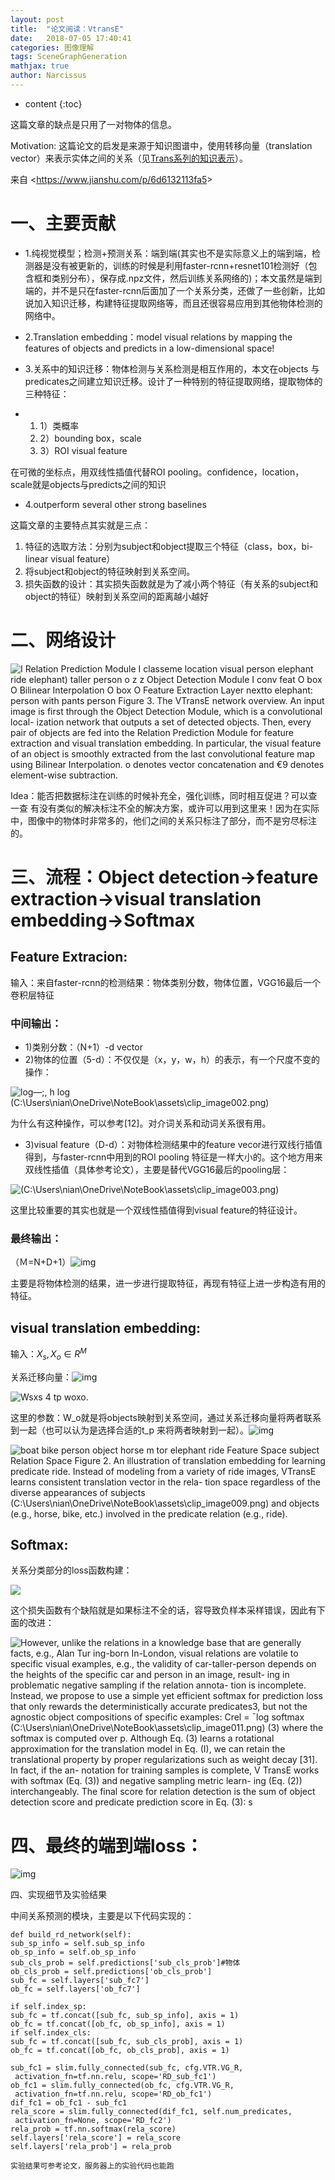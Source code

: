 ```yaml
---
layout: post
title:  "论文阅读：VtransE"
date:   2018-07-05 17:40:41
categories: 图像理解
tags: SceneGraphGeneration
mathjax: true
author: Narcissus
---
```


* content
{:toc}



这篇文章的缺点是只用了一对物体的信息。

Motivation: 这篇论文的启发是来源于知识图谱中，使用转移向量（translation vector）来表示实体之间的关系（见[Trans系列的知识表示](https://blog.csdn.net/wp_csdn/article/details/79607727)）。

 

来自 <<https://www.jianshu.com/p/6d6132113fa5>> 

 

# 一、主要贡献

- 1.纯视觉模型；检测+预测关系：端到端(其实也不是实际意义上的端到端，检测器是没有被更新的，训练的时候是利用faster-rcnn+resnet101检测好（包含框和类别分布），保存成.npz文件，然后训练关系网络的)；本文虽然是端到端的，并不是只在faster-rcnn后面加了一个关系分类，还做了一些创新，比如说加入知识迁移，构建特征提取网络等，而且还很容易应用到其他物体检测的网络中。

- 2.Translation      embedding：model visual      relations by mapping the features of objects and predicts in a      low-dimensional space!

- 3.关系中的知识迁移：物体检测与关系检测是相互作用的，本文在objects 与predicates之间建立知识迁移。设计了一种特别的特征提取网络，提取物体的三种特征：

- 1. 1）类概率
  2. 2）bounding box，scale
  3. 3）ROI visual feature

在可微的坐标点，用双线性插值代替ROI pooling。confidence，location，scale就是objects与predicts之间的知识

- 4.outperform several other      strong baselines

这篇文章的主要特点其实就是三点：

1. 特征的选取方法：分别为subject和object提取三个特征（class，box，bi-linear visual      feature）
2. 将subject和object的特征映射到关系空间。
3. 损失函数的设计：其实损失函数就是为了减小两个特征（有关系的subject和object的特征）映射到关系空间的距离越小越好

# 二、网络设计

![I Relation Prediction Module  I classeme location visual  person  elephant  ride elephant)  taller  person  o  z  z  Object Detection Module I  conv  feat  O box O  Bilinear  Interpolation  O box O  Feature  Extraction  Layer  nextto elephant:  person  with  pants  person  Figure 3. The VTransE network overview. An input image is first through the Object Detection Module, which is a convolutional local-  ization network that outputs a set of detected objects. Then, every pair of objects are fed into the Relation Prediction Module for feature  extraction and visual translation embedding. In particular, the visual feature of an object is smoothly extracted from the last convolutional  feature map using Bilinear Interpolation. o denotes vector concatenation and €9 denotes element-wise subtraction. ](https://ws1.sinaimg.cn/large/007tAU6Agy1fz0dw5tbopj315o0fm7d5.jpg)

Idea：能否把数据标注在训练的时候补充全，强化训练，同时相互促进？可以查一查 有没有类似的解决标注不全的解决方案，或许可以用到这里来！因为在实际中，图像中的物体时非常多的，他们之间的关系只标注了部分，而不是穷尽标注的。

# 三、流程：Object detection->feature extraction->visual translation embedding->Softmax

 

 

## Feature Extracion:

 

输入：来自faster-rcnn的检测结果：物体类别分数，物体位置，VGG16最后一个卷积层特征

 

### 中间输出：

- 1)类别分数：（N+1）-d vector
- 2)物体的位置（5-d）：不仅仅是（x，y，w，h）的表示，有一个尺度不变的操作：

![log—;, h log  (C:\Users\nian\OneDrive\NoteBook\assets\clip_image002.png) ](https://ws1.sinaimg.cn/large/007tAU6Agy1fz0dwhkjcaj30n202jmx7.jpg)

为什么有这种操作，可以参考[12]。对介词关系和动词关系很有用。

- 3)visual feature（D-d）：对物体检测结果中的feature vecor进行双线行插值得到，与faster-rcnn中用到的ROI pooling 特征是一样大小的。这个地方用来双线性插值（具体参考论文），主要是替代VGG16最后的pooling层：

![(C:\Users\nian\OneDrive\NoteBook\assets\clip_image003.png) ](https://ws1.sinaimg.cn/large/007tAU6Agy1fz0dwq9hmqj30nz03v3ym.jpg)

这里比较重要的其实也就是一个双线性插值得到visual feature的特征设计。

### 最终输出：

（Ｍ=N+D+1）![img](https://ws1.sinaimg.cn/large/007tAU6Agy1fz0dwz52g4j30fu00kmwx.jpg)

主要是将物体检测的结果，进一步进行提取特征，再现有特征上进一步构造有用的特征。

 

 

## visual translation embedding:

 

输入：$X_s,X_o\in R^M$

 

关系迁移向量：![img](https://ws1.sinaimg.cn/large/007tAU6Agy1fz0dyk1mcij307e00mt8h.jpg)

![Wsxs _4_ tp  woxo. ](https://ws1.sinaimg.cn/large/007tAU6Agy1fz0dyrsru3j30ad01w0sl.jpg)

这里的参数：W_o就是将objects映射到关系空间，通过关系迁移向量将两者联系到一起（也可以认为是选择合适的t_p 来将两者映射到一起）。![img](https://ws1.sinaimg.cn/large/007tAU6Agy1fz0dz0o4poj30g4014t8n.jpg)

 

![boat  bike  person  object  horse  m tor elephant  ride  Feature Space  subject  Relation Space  Figure 2. An illustration of translation embedding for learning  predicate ride. Instead of modeling from a variety of ride  images, VTransE learns consistent translation vector in the rela-  tion space regardless of the diverse appearances of subjects (C:\Users\nian\OneDrive\NoteBook\assets\clip_image009.png) and objects (e.g., horse, bike, etc.) involved in the  predicate relation (e.g., ride). ](https://ws1.sinaimg.cn/large/007tAU6Agy1fz0dzajl27j30qb0j179h.jpg)

 

## Softmax:

 

关系分类部分的loss函数构建：

 

![](https://ws1.sinaimg.cn/large/007tAU6Agy1fz0e0qyaauj30c702eq2z.jpg)

 

这个损失函数有个缺陷就是如果标注不全的话，容导致负样本采样错误，因此有下面的改进：

![However, unlike the relations in a knowledge base that  are generally facts, e.g., Alan Tur ing-born In-London,  visual relations are volatile to specific visual examples,  e.g., the validity of car-taller-person depends on the  heights of the specific car and person in an image, result-  ing in problematic negative sampling if the relation annota-  tion is incomplete. Instead, we propose to use a simple yet  efficient softmax for prediction loss that only rewards the  deterministically accurate predicates3, but not the agnostic  object compositions of specific examples:  Crel = ¯log softmax (C:\Users\nian\OneDrive\NoteBook\assets\clip_image011.png)  (3)  where the softmax is computed over p. Although Eq. (3)  learns a rotational approximation for the translation model  in Eq. (I), we can retain the translational property by proper  regularizations such as weight decay [31]. In fact, if the an-  notation for training samples is complete, V TransE works  with softmax (Eq. (3)) and negative sampling metric learn-  ing (Eq. (2)) interchangeably.  The final score for relation detection is the sum of object  detection score and predicate prediction score in Eq. (3):  s ](https://ws1.sinaimg.cn/large/007tAU6Agy1fz0dzjvmgcj30sf0s6n2h.jpg)

 

 

# 四、最终的端到端loss：

![img](https://ws1.sinaimg.cn/large/007tAU6Agy1fz0dzveuwgj305200ka9t.jpg)

 

四、实现细节及实验结果

 

中间关系预测的模块，主要是以下代码实现的：

```
def build_rd_network(self):
sub_sp_info = self.sub_sp_info
ob_sp_info = self.ob_sp_info
sub_cls_prob = self.predictions['sub_cls_prob']#物体
ob_cls_prob = self.predictions['ob_cls_prob']
sub_fc = self.layers['sub_fc7']
ob_fc = self.layers['ob_fc7']
 
if self.index_sp:
sub_fc = tf.concat([sub_fc, sub_sp_info], axis = 1)
ob_fc = tf.concat([ob_fc, ob_sp_info], axis = 1)
if self.index_cls:
sub_fc = tf.concat([sub_fc, sub_cls_prob], axis = 1)
ob_fc = tf.concat([ob_fc, ob_cls_prob], axis = 1)
 
sub_fc1 = slim.fully_connected(sub_fc, cfg.VTR.VG_R, 
 activation_fn=tf.nn.relu, scope='RD_sub_fc1')
ob_fc1 = slim.fully_connected(ob_fc, cfg.VTR.VG_R, 
 activation_fn=tf.nn.relu, scope='RD_ob_fc1')
dif_fc1 = ob_fc1 - sub_fc1
rela_score = slim.fully_connected(dif_fc1, self.num_predicates, 
 activation_fn=None, scope='RD_fc2')
rela_prob = tf.nn.softmax(rela_score)
self.layers['rela_score'] = rela_score
self.layers['rela_prob'] = rela_prob
 
实验结果可参考论文，服务器上的实验代码也能跑
```
